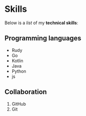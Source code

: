 # Skills

Below is a _list_ of my **technical skills**:

## Programming languages
- Rudy 
- Go 
- Kotlin
- Java
- Python
- js

## Collaboration
1. GitHub
2. Git

